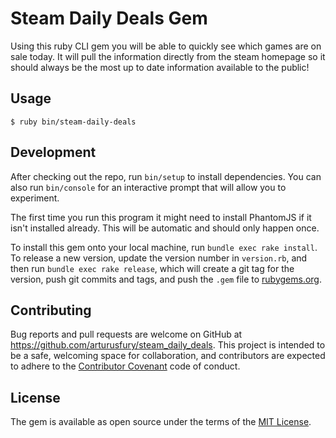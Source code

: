 # Steam Daily Deals Gem

Using this ruby CLI gem you will be able to quickly see which games are on sale today. It will pull the information directly from the steam homepage so it should always be the most up to date information available to the public!

## Usage

    $ ruby bin/steam-daily-deals

## Development

After checking out the repo, run `bin/setup` to install dependencies. You can also run `bin/console` for an interactive prompt that will allow you to experiment.

The first time you run this program it might need to install PhantomJS if it isn't installed already.  This will be automatic and should only happen once.

To install this gem onto your local machine, run `bundle exec rake install`. To release a new version, update the version number in `version.rb`, and then run `bundle exec rake release`, which will create a git tag for the version, push git commits and tags, and push the `.gem` file to [rubygems.org](https://rubygems.org).

## Contributing

Bug reports and pull requests are welcome on GitHub at https://github.com/arturusfury/steam_daily_deals. This project is intended to be a safe, welcoming space for collaboration, and contributors are expected to adhere to the [Contributor Covenant](http://contributor-covenant.org) code of conduct.


## License

The gem is available as open source under the terms of the [MIT License](http://opensource.org/licenses/MIT).

